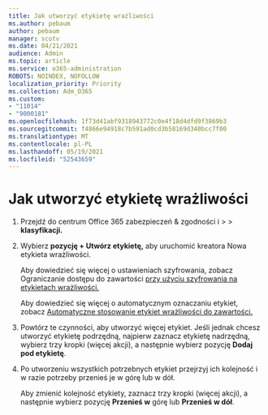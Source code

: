 ```yaml
---
title: Jak utworzyć etykietę wrażliwości
ms.author: pebaum
author: pebaum
manager: scotv
ms.date: 04/21/2021
audience: Admin
ms.topic: article
ms.service: o365-administration
ROBOTS: NOINDEX, NOFOLLOW
localization_priority: Priority
ms.collection: Adm_O365
ms.custom:
- "11014"
- "9000181"
ms.openlocfilehash: 1f73d41abf9318943772c0e4f18d4dfd9f3869b3
ms.sourcegitcommit: f4866e94918c7b591ad0cd3b58169d340bcc7f00
ms.translationtype: MT
ms.contentlocale: pl-PL
ms.lasthandoff: 05/19/2021
ms.locfileid: "52543659"
---
```

# <a name="how-to-create-a-sensitivity-label"></a>Jak utworzyć etykietę wrażliwości

1. Przejdź do centrum Office 365 zabezpieczeń & zgodności i >   >  **klasyfikacji.**

1. Wybierz **pozycję + Utwórz etykietę,** aby uruchomić kreatora Nowa etykieta wrażliwości.

    Aby dowiedzieć się więcej o ustawieniach szyfrowania, zobacz Ograniczanie dostępu do zawartości [przy użyciu szyfrowania na etykietach wrażliwości.](https://go.microsoft.com/fwlink/?linkid=2106331)

    Aby dowiedzieć się więcej o automatycznym oznaczaniu etykiet, zobacz [Automatyczne stosowanie etykiet wrażliwości do zawartości.](https://go.microsoft.com/fwlink/?linkid=2105837)

1. Powtórz te czynności, aby utworzyć więcej etykiet. Jeśli jednak chcesz utworzyć etykietę podrzędną, najpierw zaznacz etykietę nadrzędną, wybierz trzy kropki (więcej akcji), a następnie wybierz pozycję **Dodaj pod etykietę**.

1. Po utworzeniu wszystkich potrzebnych etykiet przejrzyj ich kolejność i w razie potrzeby przenieś je w górę lub w dół. 
    
    Aby zmienić kolejność etykiety, zaznacz trzy kropki (więcej akcji), a następnie wybierz pozycję **Przenieś w** górę lub **Przenieś w dół**.
